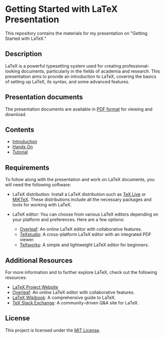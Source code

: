 # Getting Started with LaTeX Presentation

This repository contains the materials for my presentation on "Getting Started with LaTeX."

## Description

LaTeX is a powerful typesetting system used for creating professional-looking documents, particularly in the fields of academia and research. This presentation aims to provide an introduction to LaTeX, covering the basics of setting up LaTeX, its syntax, and some advanced features.

## Presentation documents

The presentation documents are available in [PDF format](src/introduction-to-latex.pdf) for viewing and download.

## Contents

- [Introduction](src/introduction-to-latex.pdf)
- [Hands On](src/hands-on.pdf)
- [Tutorial](src/Tutorial)

## Requirements

To follow along with the presentation and work on LaTeX documents, you will need the following software:

- LaTeX distribution: Install a LaTeX distribution such as [TeX Live](https://www.tug.org/texlive/) or [MiKTeX](https://miktex.org/). These distributions include all the necessary packages and tools for working with LaTeX.

- LaTeX editor: You can choose from various LaTeX editors depending on your platform and preferences. Here are a few options:
  - [Overleaf](https://www.overleaf.com/): An online LaTeX editor with collaborative features.
  - [TeXstudio](https://www.texstudio.org/): A cross-platform LaTeX editor with an integrated PDF viewer.
  - [TeXworks](https://www.tug.org/texworks/): A simple and lightweight LaTeX editor for beginners.

## Additional Resources

For more information and to further explore LaTeX, check out the following resources:

- [LaTeX Project Website](https://www.latex-project.org/)
- [Overleaf](https://www.overleaf.com/): An online LaTeX editor with collaborative features.
- [LaTeX Wikibook](https://en.wikibooks.org/wiki/LaTeX): A comprehensive guide to LaTeX.
- [TeX Stack Exchange](https://tex.stackexchange.com/): A community-driven Q&A site for LaTeX.

## License

This project is licensed under the [MIT License](LICENSE).
